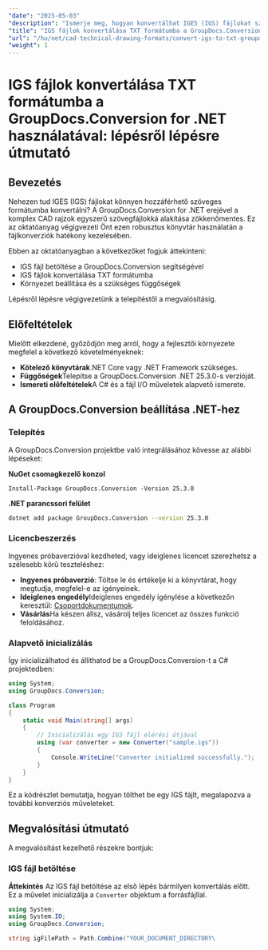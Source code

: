 ```yaml
---
"date": "2025-05-03"
"description": "Ismerje meg, hogyan konvertálhat IGES (IGS) fájlokat szöveges formátumba a GroupDocs.Conversion for .NET segítségével. Kövesse ezt az átfogó útmutatót kódpéldákkal és gyakorlati alkalmazásokkal."
"title": "IGS fájlok konvertálása TXT formátumba a GroupDocs.Conversion for .NET használatával – lépésről lépésre útmutató"
"url": "/hu/net/cad-technical-drawing-formats/convert-igs-to-txt-groupdocs-conversion-dotnet/"
"weight": 1
---
```


# IGS fájlok konvertálása TXT formátumba a GroupDocs.Conversion for .NET használatával: lépésről lépésre útmutató

## Bevezetés
Nehezen tud IGES (IGS) fájlokat könnyen hozzáférhető szöveges formátumba konvertálni? A GroupDocs.Conversion for .NET erejével a komplex CAD rajzok egyszerű szövegfájlokká alakítása zökkenőmentes. Ez az oktatóanyag végigvezeti Önt ezen robusztus könyvtár használatán a fájlkonverziók hatékony kezelésében.

Ebben az oktatóanyagban a következőket fogjuk áttekinteni:
- IGS fájl betöltése a GroupDocs.Conversion segítségével
- IGS fájlok konvertálása TXT formátumba
- Környezet beállítása és a szükséges függőségek

Lépésről lépésre végigvezetünk a telepítéstől a megvalósításig.

## Előfeltételek
Mielőtt elkezdené, győződjön meg arról, hogy a fejlesztői környezete megfelel a következő követelményeknek:
- **Kötelező könyvtárak**.NET Core vagy .NET Framework szükséges.
- **Függőségek**Telepítse a GroupDocs.Conversion .NET 25.3.0-s verzióját.
- **Ismereti előfeltételek**A C# és a fájl I/O műveletek alapvető ismerete.

## A GroupDocs.Conversion beállítása .NET-hez
### Telepítés
A GroupDocs.Conversion projektbe való integrálásához kövesse az alábbi lépéseket:

**NuGet csomagkezelő konzol**
```plaintext
Install-Package GroupDocs.Conversion -Version 25.3.0
```

**\.NET parancssori felület**
```bash
dotnet add package GroupDocs.Conversion --version 25.3.0
```

### Licencbeszerzés
Ingyenes próbaverzióval kezdheted, vagy ideiglenes licencet szerezhetsz a szélesebb körű teszteléshez:
- **Ingyenes próbaverzió**: Töltse le és értékelje ki a könyvtárat, hogy megtudja, megfelel-e az igényeinek.
- **Ideiglenes engedély**Ideiglenes engedély igénylése a következőn keresztül: [Csoportdokumentumok](https://purchase.groupdocs.com/temporary-license/).
- **Vásárlás**Ha készen állsz, vásárolj teljes licencet az összes funkció feloldásához.

### Alapvető inicializálás
Így inicializálhatod és állíthatod be a GroupDocs.Conversion-t a C# projektedben:

```csharp
using System;
using GroupDocs.Conversion;

class Program
{
    static void Main(string[] args)
    {
        // Inicializálás egy IGS fájl elérési útjával
        using (var converter = new Converter("sample.igs"))
        {
            Console.WriteLine("Converter initialized successfully.");
        }
    }
}
```
Ez a kódrészlet bemutatja, hogyan tölthet be egy IGS fájlt, megalapozva a további konverziós műveleteket.

## Megvalósítási útmutató
A megvalósítást kezelhető részekre bontjuk:
### IGS fájl betöltése
**Áttekintés**
Az IGS fájl betöltése az első lépés bármilyen konvertálás előtt. Ez a művelet inicializálja a `Converter` objektum a forrásfájllal.

```csharp
using System;
using System.IO;
using GroupDocs.Conversion;

string igFilePath = Path.Combine("YOUR_DOCUMENT_DIRECTORY\